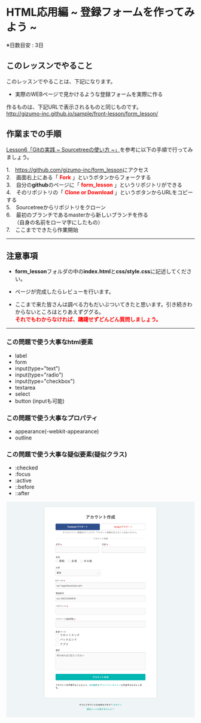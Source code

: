 # HTML応用編 ~ 登録フォームを作ってみよう ~  
※日数目安 : 3日

## このレッスンでやること

このレッスンでやることは、下記になります。

- 実際のWEBページで見かけるような登録フォームを実際に作る

作るものは、下記URLで表示されるものと同じものです。  
<a href="http://gizumo-inc.github.io/sample/front-lesson/form_lesson/" target="_blank">http://gizumo-inc.github.io/sample/front-lesson/form_lesson/</a>



## 作業までの手順

<a href="http://giztech.gizumo-inc.work/categories/4/157" target="_blank">Lesson6「Gitの実践 ~ Sourcetreeの使い方 ~」</a>を参考に以下の手順で行ってみましょう。

1.　<a href="https://github.com/gizumo-inc/form_lesson" target="_blank">https://github.com/gizumo-inc/form_lesson</a>にアクセス  
2.　画面右上にある「 <span style="color: red; font-weight: bold;">Fork</span> 」というボタンからフォークする  
3.　自分の**github**のページに「 <span style="color: red; font-weight: bold;">form_lesson</span> 」というリポジトリができる  
4.　そのリポジトリの「 <span style="color: red; font-weight: bold;">Clone or Download</span> 」というボタンからURLをコピーする  
5.　Sourcetreeからリポジトリをクローン  
6.　最初のブランチであるmasterから新しいブランチを作る  
　　（自身の名前をローマ字にしたもの）  
7.　ここまでできたら作業開始

---

## 注意事項

- **form_lesson**フォルダの中の**index.html**と**css/style.css**に記述してください。  

- ページが完成したらレビューを行います。

- ここまで来た皆さんは調べる力もだいぶついてきたと思います。引き続きわからないところはとりあえずググる。  
<span style="color: red; font-weight: bold;">それでもわからなければ、躊躇せずどんどん質問しましょう。</span>

---

### この問題で使う大事なhtml要素
- label
- form
- input(type="text")
- input(type="radio")
- input(type="checkbox")
- textarea
- select
- button (inputも可能)

### この問題で使う大事なプロパティ
- appearance(-webkit-appearance)
- outline

### この問題で使う大事な疑似要素(疑似クラス)
- :checked
- :focus
- :active
- ::before
- ::after


![フォームサンプル](./assets/img/lesson10.jpg)
